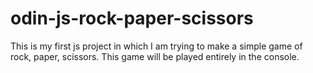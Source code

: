 # odin-js-rock-paper-scissors

This is my first js project in which I am trying to make a simple game of rock, paper, scissors.
This game will be played entirely in the console.
